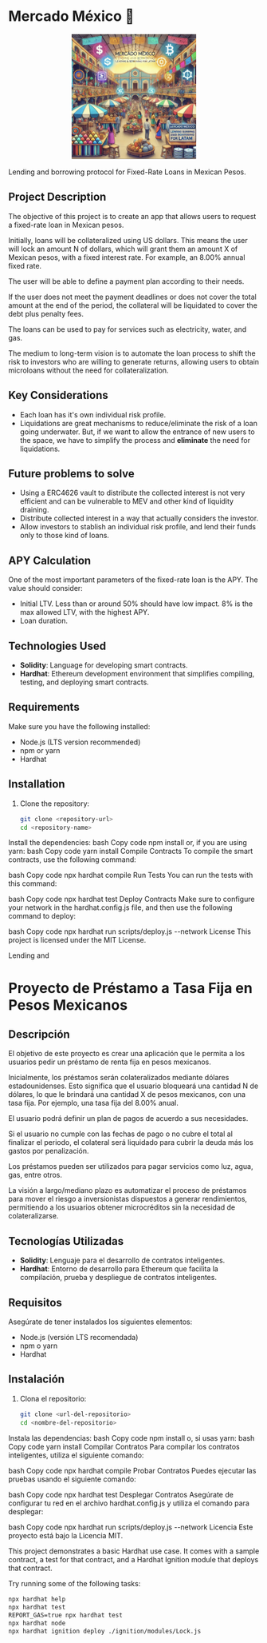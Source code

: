# Mercado México 🍉

<div style="text-align: center;">
  <img src="media/cover.jpg" alt="Mercado México Cover" width="250"/>
</div>

Lending and borrowing protocol for Fixed-Rate Loans in Mexican Pesos.

## Project Description

The objective of this project is to create an app that allows users to request a fixed-rate loan in Mexican pesos.

Initially, loans will be collateralized using US dollars. This means the user will lock an amount N of dollars, which will grant them an amount X of Mexican pesos, with a fixed interest rate. For example, an 8.00% annual fixed rate.

The user will be able to define a payment plan according to their needs.

If the user does not meet the payment deadlines or does not cover the total amount at the end of the period, the collateral will be liquidated to cover the debt plus penalty fees.

The loans can be used to pay for services such as electricity, water, and gas.

The medium to long-term vision is to automate the loan process to shift the risk to investors who are willing to generate returns, allowing users to obtain microloans without the need for collateralization.

## Key Considerations

- Each loan has it's own individual risk profile.
- Liquidations are great mechanisms to reduce/eliminate the risk of a loan going underwater. But, if we want to allow the entrance of new users to the space, we have to simplify the process and **eliminate** the need for liquidations.

## Future problems to solve

- Using a ERC4626 vault to distribute the collected interest is not very efficient and can be vulnerable to MEV and other kind of liquidity draining.
- Distribute collected interest in a way that actually considers the investor.
- Allow investors to stablish an individual risk profile, and lend their funds only to those kind of loans.

## APY Calculation

One of the most important parameters of the fixed-rate loan is the APY. The value should consider:

- Initial LTV. Less than or around 50% should have low impact. 8% is the max allowed LTV, with the highest APY.
- Loan duration.

## Technologies Used

- **Solidity**: Language for developing smart contracts.
- **Hardhat**: Ethereum development environment that simplifies compiling, testing, and deploying smart contracts.

## Requirements

Make sure you have the following installed:

- Node.js (LTS version recommended)
- npm or yarn
- Hardhat

## Installation

1. Clone the repository:
   ```bash
   git clone <repository-url>
   cd <repository-name>
Install the dependencies:
bash
Copy code
npm install
or, if you are using yarn:
bash
Copy code
yarn install
Compile Contracts
To compile the smart contracts, use the following command:

bash
Copy code
npx hardhat compile
Run Tests
You can run the tests with this command:

bash
Copy code
npx hardhat test
Deploy Contracts
Make sure to configure your network in the hardhat.config.js file, and then use the following command to deploy:

bash
Copy code
npx hardhat run scripts/deploy.js --network <network-name>
License
This project is licensed under the MIT License.

Lending and

# Proyecto de Préstamo a Tasa Fija en Pesos Mexicanos

## Descripción

El objetivo de este proyecto es crear una aplicación que le permita a los usuarios pedir un préstamo de renta fija en pesos mexicanos.

Inicialmente, los préstamos serán colateralizados mediante dólares estadounidenses. Esto significa que el usuario bloqueará una cantidad N de dólares, lo que le brindará una cantidad X de pesos mexicanos, con una tasa fija. Por ejemplo, una tasa fija del 8.00% anual.

El usuario podrá definir un plan de pagos de acuerdo a sus necesidades.

Si el usuario no cumple con las fechas de pago o no cubre el total al finalizar el periodo, el colateral será liquidado para cubrir la deuda más los gastos por penalización.

Los préstamos pueden ser utilizados para pagar servicios como luz, agua, gas, entre otros.

La visión a largo/mediano plazo es automatizar el proceso de préstamos para mover el riesgo a inversionistas dispuestos a generar rendimientos, permitiendo a los usuarios obtener microcréditos sin la necesidad de colateralizarse.

## Tecnologías Utilizadas

- **Solidity**: Lenguaje para el desarrollo de contratos inteligentes.
- **Hardhat**: Entorno de desarrollo para Ethereum que facilita la compilación, prueba y despliegue de contratos inteligentes.

## Requisitos

Asegúrate de tener instalados los siguientes elementos:

- Node.js (versión LTS recomendada)
- npm o yarn
- Hardhat

## Instalación

1. Clona el repositorio:
   ```bash
   git clone <url-del-repositorio>
   cd <nombre-del-repositorio>
Instala las dependencias:
bash
Copy code
npm install
o, si usas yarn:
bash
Copy code
yarn install
Compilar Contratos
Para compilar los contratos inteligentes, utiliza el siguiente comando:

bash
Copy code
npx hardhat compile
Probar Contratos
Puedes ejecutar las pruebas usando el siguiente comando:

bash
Copy code
npx hardhat test
Desplegar Contratos
Asegúrate de configurar tu red en el archivo hardhat.config.js y utiliza el comando para desplegar:

bash
Copy code
npx hardhat run scripts/deploy.js --network <red>
Licencia
Este proyecto está bajo la Licencia MIT.

This project demonstrates a basic Hardhat use case. It comes with a sample contract, a test for that contract, and a Hardhat Ignition module that deploys that contract.

Try running some of the following tasks:

```shell
npx hardhat help
npx hardhat test
REPORT_GAS=true npx hardhat test
npx hardhat node
npx hardhat ignition deploy ./ignition/modules/Lock.js
```
